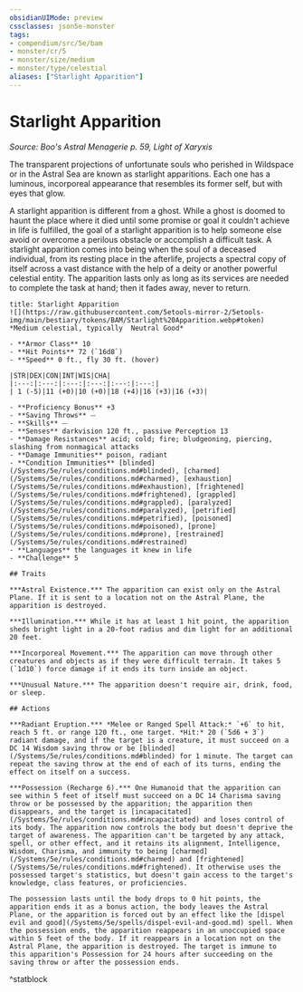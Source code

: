 ```yaml
---
obsidianUIMode: preview
cssclasses: json5e-monster
tags:
- compendium/src/5e/bam
- monster/cr/5
- monster/size/medium
- monster/type/celestial
aliases: ["Starlight Apparition"]
---
```

# Starlight Apparition
*Source: Boo's Astral Menagerie p. 59, Light of Xaryxis*  

The transparent projections of unfortunate souls who perished in Wildspace or in the Astral Sea are known as starlight apparitions. Each one has a luminous, incorporeal appearance that resembles its former self, but with eyes that glow.

A starlight apparition is different from a ghost. While a ghost is doomed to haunt the place where it died until some promise or goal it couldn't achieve in life is fulfilled, the goal of a starlight apparition is to help someone else avoid or overcome a perilous obstacle or accomplish a difficult task. A starlight apparition comes into being when the soul of a deceased individual, from its resting place in the afterlife, projects a spectral copy of itself across a vast distance with the help of a deity or another powerful celestial entity. The apparition lasts only as long as its services are needed to complete the task at hand; then it fades away, never to return.

```ad-statblock
title: Starlight Apparition
![](https://raw.githubusercontent.com/5etools-mirror-2/5etools-img/main/bestiary/tokens/BAM/Starlight%20Apparition.webp#token)
*Medium celestial, typically  Neutral Good*

- **Armor Class** 10
- **Hit Points** 72 (`16d8`)
- **Speed** 0 ft., fly 30 ft. (hover)

|STR|DEX|CON|INT|WIS|CHA|
|:---:|:---:|:---:|:---:|:---:|:---:|
| 1 (-5)|11 (+0)|10 (+0)|18 (+4)|16 (+3)|16 (+3)|

- **Proficiency Bonus** +3
- **Saving Throws** ⏤
- **Skills** ⏤
- **Senses** darkvision 120 ft., passive Perception 13
- **Damage Resistances** acid; cold; fire; bludgeoning, piercing, slashing from nonmagical attacks
- **Damage Immunities** poison, radiant
- **Condition Immunities** [blinded](/Systems/5e/rules/conditions.md#blinded), [charmed](/Systems/5e/rules/conditions.md#charmed), [exhaustion](/Systems/5e/rules/conditions.md#exhaustion), [frightened](/Systems/5e/rules/conditions.md#frightened), [grappled](/Systems/5e/rules/conditions.md#grappled), [paralyzed](/Systems/5e/rules/conditions.md#paralyzed), [petrified](/Systems/5e/rules/conditions.md#petrified), [poisoned](/Systems/5e/rules/conditions.md#poisoned), [prone](/Systems/5e/rules/conditions.md#prone), [restrained](/Systems/5e/rules/conditions.md#restrained)
- **Languages** the languages it knew in life
- **Challenge** 5

## Traits

***Astral Existence.*** The apparition can exist only on the Astral Plane. If it is sent to a location not on the Astral Plane, the apparition is destroyed.

***Illumination.*** While it has at least 1 hit point, the apparition sheds bright light in a 20-foot radius and dim light for an additional 20 feet.

***Incorporeal Movement.*** The apparition can move through other creatures and objects as if they were difficult terrain. It takes 5 (`1d10`) force damage if it ends its turn inside an object.

***Unusual Nature.*** The apparition doesn't require air, drink, food, or sleep.

## Actions

***Radiant Eruption.*** *Melee or Ranged Spell Attack:* `+6` to hit, reach 5 ft. or range 120 ft., one target. *Hit:* 20 (`5d6 + 3`) radiant damage, and if the target is a creature, it must succeed on a DC 14 Wisdom saving throw or be [blinded](/Systems/5e/rules/conditions.md#blinded) for 1 minute. The target can repeat the saving throw at the end of each of its turns, ending the effect on itself on a success.

***Possession (Recharge 6).*** One Humanoid that the apparition can see within 5 feet of itself must succeed on a DC 14 Charisma saving throw or be possessed by the apparition; the apparition then disappears, and the target is [incapacitated](/Systems/5e/rules/conditions.md#incapacitated) and loses control of its body. The apparition now controls the body but doesn't deprive the target of awareness. The apparition can't be targeted by any attack, spell, or other effect, and it retains its alignment, Intelligence, Wisdom, Charisma, and immunity to being [charmed](/Systems/5e/rules/conditions.md#charmed) and [frightened](/Systems/5e/rules/conditions.md#frightened). It otherwise uses the possessed target's statistics, but doesn't gain access to the target's knowledge, class features, or proficiencies.

The possession lasts until the body drops to 0 hit points, the apparition ends it as a bonus action, the body leaves the Astral Plane, or the apparition is forced out by an effect like the [dispel evil and good](/Systems/5e/spells/dispel-evil-and-good.md) spell. When the possession ends, the apparition reappears in an unoccupied space within 5 feet of the body. If it reappears in a location not on the Astral Plane, the apparition is destroyed. The target is immune to this apparition's Possession for 24 hours after succeeding on the saving throw or after the possession ends.
```
^statblock